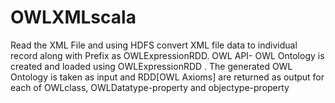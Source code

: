 # OWLXMLscala

Read the XML File and using HDFS convert XML file data to individual record along with Prefix as OWLExpressionRDD.
OWL API- OWL Ontology is created and loaded using OWLExpressionRDD .
The generated OWL Ontology is taken as input and RDD[OWL Axioms] are returned as output for each of OWLclass, OWLDatatype-property and objectype-property
